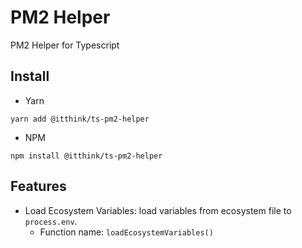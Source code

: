 # PM2 Helper

PM2 Helper for Typescript

## Install

- Yarn
```shell
yarn add @itthink/ts-pm2-helper
```

- NPM
```shell
npm install @itthink/ts-pm2-helper
```

## Features

- Load Ecosystem Variables: load variables from ecosystem file to `process.env`.
    - Function name: `loadEcosystemVariables()`